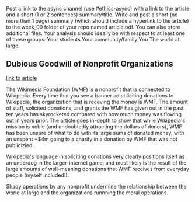 
Post a link to the async channel (use #ethics-async) with a link to the article and a short (1 or 2 sentences) summary/title.
Write and post a short (no more than 1 page) summary (which should include a hyperlink to the article) to the week_00 folder of your repo named article.pdf. You can also store additional files.
Your analysis should ideally be with respect to at least one of these groups:
Your students
Your community/family
You
The world at large.

## Dubious Goodwill of Nonprofit Organizations
[link to article](https://en.wikipedia.org/wiki/Wikipedia:Wikipedia_Signpost/2022-10-31/News_and_notes)

The Wikimedia Foundation (WMF) is a nonprofit that is connected to Wikipedia. Every time that you see a banner ad soliciting donations to Wikipedia, the organization that is receving the money is WMF. The amount of staff, solicited donations, and grants the WMF has given out in the past ten years has skyrocketed compared with how much money was flowing out in years prior. The article goes in-depth to show that while Wikipedia's mission is noble (and undoubtedly attracting the dollars of donors), WMF has been unsure of what to do with its large sums of donated money, with an unspent ~$4m going to a charity in a donation by WMF that was not publicizied. 

Wikipedia's language in soliciting donations very clearly positions itself as an underdog in the larger-internet game, and most likely is the result of the large amounts of well-meaning donations that WMF receives from everyday people (myself included!). 

Shady operations by any nonprofit undermine the relationship between the world at large and the organizations runnning the moral operations. 